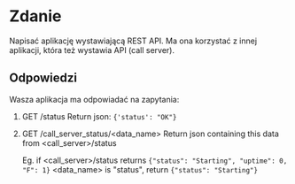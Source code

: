 
# Zdanie

Napisać aplikację wystawiającą REST API.
Ma ona korzystać z innej aplikacji, która też wystawia API (call server).

## Odpowiedzi

Wasza aplikacja ma odpowiadać na zapytania:

1. GET /status 
  Return json: `{'status': "OK"}`

2. GET /call_server_status/<data_name>
  Return json containing this data from <call_server>/status

   Eg. if <call_server>/status returns `{"status": "Starting", "uptime": 0, "F": 1}`
   <data_name> is "status", return `{"status": "Starting"}`
